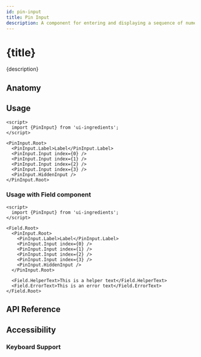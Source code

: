 ```yaml
---
id: pin-input
title: Pin Input
description: A component for entering and displaying a sequence of numeric or alphanumeric characters, often used for PINs or codes.
---
```


# {title}

{description}

<demo>

## Anatomy

<anatomy>

## Usage

```svelte
<script>
  import {PinInput} from 'ui-ingredients';
</script>

<PinInput.Root>
  <PinInput.Label>Label</PinInput.Label>
  <PinInput.Input index={0} />
  <PinInput.Input index={1} />
  <PinInput.Input index={2} />
  <PinInput.Input index={3} />
  <PinInput.HiddenInput />
</PinInput.Root>
```

### Usage with Field component

```svelte
<script>
  import {PinInput} from 'ui-ingredients';
</script>

<Field.Root>
  <PinInput.Root>
    <PinInput.Label>Label</PinInput.Label>
    <PinInput.Input index={0} />
    <PinInput.Input index={1} />
    <PinInput.Input index={2} />
    <PinInput.Input index={3} />
    <PinInput.HiddenInput />
  </PinInput.Root>

  <Field.HelperText>This is a helper text</Field.HelperText>
  <Field.ErrorText>This is an error text</Field.ErrorText>
</Field.Root>
```

## API Reference

<api>

## Accessibility

### Keyboard Support

<keyboard-support>
